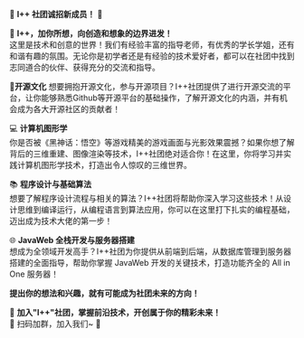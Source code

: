 🎉 **I++ 社团诚招新成员！** 🎉

🌟 **I++，加你所想，向创造和想象的边界进发！**  
这里是技术和创意的世界！我们有经验丰富的指导老师，有优秀的学长学姐，还有和谐有趣的氛围。无论你是初学者还是有经验的技术爱好者，都可以在社团中找到志同道合的伙伴、获得充分的交流和指导。

📂**开源文化**
想要拥抱开源文化，参与开源项目？I++社团提供了进行开源交流的平台，让你能够熟悉Github等开源平台的基础操作，了解开源文化的内涵，并有机会成为各大开源社区的贡献者！

💻 **计算机图形学**  
你是否被《黑神话：悟空》等游戏精美的游戏画面与光影效果震撼？如果你想了解背后的三维重建、图像渲染等技术，I++社团绝对适合你！在这里，你将学习并实践计算机图形学技术，打造出令人惊叹的三维世界。

📚 **程序设计与基础算法**  
想要了解程序设计流程与相关的算法？I++社团将帮助你深入学习这些技术！从设计思维到编译运行，从编程语言到算法应用，你可以在这里打下扎实的编程基础，迈出成为技术大佬的第一步！

🌐 **JavaWeb 全栈开发与服务器搭建**  
想成为全领域开发高手？I++社团为你提供从前端到后端，从数据库管理到服务器搭建的全面指导，帮助你掌握 JavaWeb 开发的关键技术，打造功能齐全的 All in One 服务器！

**提出你的想法和兴趣，就有可能成为社团未来的方向！**

🚀 **加入"I++"社团，掌握前沿技术，开创属于你的精彩未来！**  
📱 扫码加群，加入我们~ 🎉
